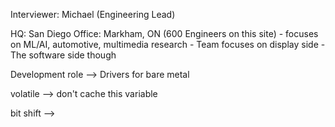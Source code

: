 Interviewer: Michael (Engineering Lead)

HQ: San Diego
Office: Markham, ON (600 Engineers on this site)
		- focuses on ML/AI, automotive, multimedia research
		- Team focuses on display side
			- The software side though

Development role --> Drivers for bare metal

volatile --> don't cache this variable

bit shift --> 

